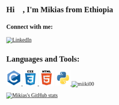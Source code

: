 <body style="font-family: mono-space">
<h2>Hi 👋, I'm Mikias from Ethiopia</h2>

### Connect with me:</h3>
   <a href="https://linkedin.com/in/https://www.linkedin.com/in/mikias-abiy-753177253" target="blank">
      <img align="center" src="https://raw.githubusercontent.com/rahuldkjain/github-profile-readme-generator/master/src/images/icons/Social/linked-in-alt.svg" alt="LinkedIn" height="30" width="40"/> 
   </a>

## Languages and Tools:
   <a href="https://www.cprogramming.com/" target="blank" rel="noreferrer" > 
      <img src="https://raw.githubusercontent.com/devicons/devicon/master/icons/c/c-original.svg" alt="C" width="40" height="40"/> 
   </a>
   <a href="https://www.w3schools.com/css/" target="blank" rel="noreferrer">
      <img src="https://raw.githubusercontent.com/devicons/devicon/master/icons/css3/css3-original-wordmark.svg" alt="css3" width="40" height="40"/>
   </a> 
   <a ref="https://www.w3.org/html/" target="_blank" rel="noreferrer"> 
      <img src="https://raw.githubusercontent.com/devicons/devicon/master/icons/html5/html5-original-wordmark.svg"balt="html5" width="40" height="40"/>
   </a>
   <a href="https://www.python.org" target="blank" rel="noreferrer">
      <img src="https://raw.githubusercontent.com/devicons/devicon/master/icons/python/python-original.svg" alt="python" width="40" height="40"/>
   </a>
   <img align="center" src="https://github-readme-stats.vercel.app/api/top-langs?username=miiki00&show_icons=true&locale=en&layout=compact" alt="miiki00"/>
   
   [![Mikias's GitHub stats](https://github-readme-stats.vercel.app/api?username=miiki00)](https://github.com/anuraghazra/github-readme-stats)
</body>

